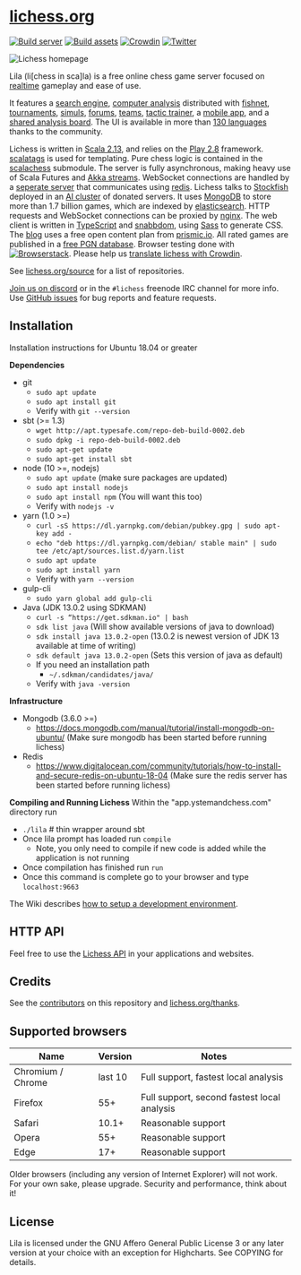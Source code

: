 [lichess.org](https://lichess.org)
==================================

[![Build server](https://github.com/ornicar/lila/workflows/Build%20server/badge.svg)](https://github.com/ornicar/lila/actions?query=workflow%3A%22Build+server%22)
[![Build assets](https://github.com/ornicar/lila/workflows/Build%20assets/badge.svg)](https://github.com/ornicar/lila/actions?query=workflow%3A%22Build+assets%22)
[![Crowdin](https://d322cqt584bo4o.cloudfront.net/lichess/localized.svg)](https://crowdin.com/project/lichess)
[![Twitter](https://img.shields.io/badge/Twitter-%40lichess-blue.svg)](https://twitter.com/lichess)

<img src="https://raw.githubusercontent.com/ornicar/lila/master/public/images/home-bicolor.png" alt="Lichess homepage" title="Lichess comes with light and dark theme, this screenshot shows both." />


Lila (li[chess in sca]la) is a free online chess game server focused on [realtime](https://lichess.org/games) gameplay and ease of use.

It features a [search engine](https://lichess.org/games/search),
[computer analysis](https://lichess.org/ief49lif) distributed with [fishnet](https://github.com/niklasf/fishnet),
[tournaments](https://lichess.org/tournament),
[simuls](https://lichess.org/simul),
[forums](https://lichess.org/forum),
[teams](https://lichess.org/team),
[tactic trainer](https://lichess.org/training),
a [mobile app](https://lichess.org/mobile),
and a [shared analysis board](https://lichess.org/study).
The UI is available in more than [130 languages](https://crowdin.com/project/lichess) thanks to the community.

Lichess is written in [Scala 2.13](https://www.scala-lang.org/),
and relies on the [Play 2.8](https://www.playframework.com/) framework.
[scalatags](http://www.lihaoyi.com/scalatags/) is used for templating.
Pure chess logic is contained in the [scalachess](https://github.com/ornicar/scalachess) submodule.
The server is fully asynchronous, making heavy use of Scala Futures and [Akka streams](http://akka.io).
WebSocket connections are handled by a [seperate server](https://github.com/ornicar/lila-ws) that communicates using [redis](https://redis.io/).
Lichess talks to [Stockfish](http://stockfishchess.org/) deployed in an [AI cluster](https://github.com/niklasf/fishnet) of donated servers.
It uses [MongoDB](https://mongodb.org) to store more than 1.7 billion games, which are indexed by [elasticsearch](http://elasticsearch.org).
HTTP requests and WebSocket connections can be proxied by [nginx](http://nginx.org).
The web client is written in [TypeScript](https://typescriptlang.org) and [snabbdom](https://github.com/snabbdom/snabbdom), using [Sass](https://sass-lang.com/) to generate CSS.
The [blog](https://lichess.org/blog) uses a free open content plan from [prismic.io](https://prismic.io).
All rated games are published in a [free PGN database](https://database.lichess.org).
Browser testing done with [![Browserstack](https://raw.githubusercontent.com/ornicar/lila/master/public/images/browserstack.png)](https://www.browserstack.com).
Please help us [translate lichess with Crowdin](https://crowdin.com/project/lichess).

See [lichess.org/source](https://lichess.org/source) for a list of repositories.

[Join us on discord](https://discord.gg/hy5jqSs) or in the `#lichess` freenode IRC channel for more info.
Use [GitHub issues](https://github.com/ornicar/lila/issues) for bug reports and feature requests.

Installation
------------
Installation instructions for Ubuntu 18.04 or greater

**Dependencies**

- git
  - ```sudo apt update```
  - ```sudo apt install git```
  - Verify with ```git --version```
- sbt (>= 1.3)
  - ```wget http://apt.typesafe.com/repo-deb-build-0002.deb```
  - ```sudo dpkg -i repo-deb-build-0002.deb```
  - ```sudo apt-get update```
  - ```sudo apt-get install sbt```
- node (10 >=, nodejs)
  - ```sudo apt update``` (make sure packages are updated)
  - ```sudo apt install nodejs```
  - ```sudo apt install npm``` (You will want this too)
  - Verify with ```nodejs -v```
- yarn (1.0 >=)
  - ```curl -sS https://dl.yarnpkg.com/debian/pubkey.gpg | sudo apt-key add -```
  - ```echo "deb https://dl.yarnpkg.com/debian/ stable main" | sudo tee /etc/apt/sources.list.d/yarn.list```
  - ```sudo apt update```
  - ```sudo apt install yarn```
  - Verify with ```yarn --version```
- gulp-cli 
  - ```sudo yarn global add gulp-cli```
- Java (JDK 13.0.2 using SDKMAN)
  - ```curl -s “https://get.sdkman.io" | bash ```
  - ```sdk list java``` (Will show available versions of java to download)
  - ```sdk install java 13.0.2-open``` (13.0.2 is newest version of JDK 13 available at time of writing)
  - ```sdk default java 13.0.2-open``` (Sets this version of java as default)
  - If you need an installation path
    - ```~/.sdkman/candidates/java/```
  - Verify with ```java -version```

**Infrastructure**

- Mongodb (3.6.0 >=)
  - https://docs.mongodb.com/manual/tutorial/install-mongodb-on-ubuntu/ (Make sure mongodb has been started before running lichess)
- Redis
  - https://www.digitalocean.com/community/tutorials/how-to-install-and-secure-redis-on-ubuntu-18-04 (Make sure the redis server has been started before running lichess)


**Compiling and Running Lichess**
Within the "app.ystemandchess.com" directory run
  - ```./lila``` # thin wrapper around sbt
  - Once lila prompt has loaded run ```compile```
    - Note, you only need to compile if new code is added while the application is not running
  - Once compilation has finished run ```run```
  - Once this command is complete go to your browser and type ```localhost:9663```



The Wiki describes [how to setup a development environment](https://github.com/ornicar/lila/wiki/Lichess-Development-Onboarding).

HTTP API
--------

Feel free to use the [Lichess API](https://lichess.org/api) in your applications and websites.

Credits
-------

See the [contributors](https://github.com/ornicar/lila/graphs/contributors) on this repository and [lichess.org/thanks](https://lichess.org/thanks).

Supported browsers
------------------

| Name              | Version | Notes |
| ----------------- | ------- | ----- |
| Chromium / Chrome | last 10 | Full support, fastest local analysis |
| Firefox           | 55+     | Full support, second fastest local analysis |
| Safari            | 10.1+   | Reasonable support |
| Opera             | 55+     | Reasonable support |
| Edge              | 17+     | Reasonable support |

Older browsers (including any version of Internet Explorer) will not work.
For your own sake, please upgrade. Security and performance, think about
it!

License
-------

Lila is licensed under the GNU Affero General Public License 3 or any later
version at your choice with an exception for Highcharts. See COPYING for
details.
